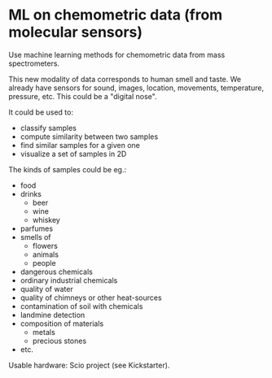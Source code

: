 # ML on chemometric data (from molecular sensors)

Use machine learning methods for chemometric data from mass spectrometers.

This new modality of data corresponds to human smell and taste. We already have sensors for sound, images, location, movements, temperature, pressure, etc. This could be a "digital nose".

It could be used to:

- classify samples
- compute similarity between two samples
- find similar samples for a given one
- visualize a set of samples in 2D

The kinds of samples could be eg.:

- food
- drinks
    - beer
    - wine
    - whiskey
- parfumes
- smells of
    - flowers
    - animals
    - people
- dangerous chemicals
- ordinary industrial chemicals
- quality of water
- quality of chimneys or other heat-sources
- contamination of soil with chemicals
- landmine detection
- composition of materials
    - metals
    - precious stones
- etc.

Usable hardware: Scio project (see Kickstarter).
